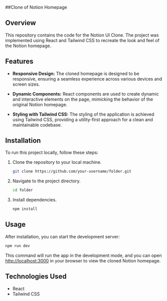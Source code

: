 ##Clone of Notion Homepage

## Overview

This repository contains the code for the Notion UI Clone. The project was implemented using React and Tailwind CSS to recreate the look and feel of the Notion homepage.

## Features

- **Responsive Design:** The cloned homepage is designed to be responsive, ensuring a seamless experience across various devices and screen sizes.

- **Dynamic Components:** React components are used to create dynamic and interactive elements on the page, mimicking the behavior of the original Notion homepage.

- **Styling with Tailwind CSS:** The styling of the application is achieved using Tailwind CSS, providing a utility-first approach for a clean and maintainable codebase.

## Installation

To run this project locally, follow these steps:

1. Clone the repository to your local machine.

    ```bash
    git clone https://github.com/your-username/folder.git
    ```

2. Navigate to the project directory.

    ```bash
    cd folder
    ```

3. Install dependencies.

    ```bash
    npm install
    ```

## Usage

After installation, you can start the development server:

```bash
npm run dev
```

This command will run the app in the development mode, and you can open [http://localhost:3000](http://localhost:3000) in your browser to view the cloned Notion homepage.

## Technologies Used

- React
- Tailwind CSS



